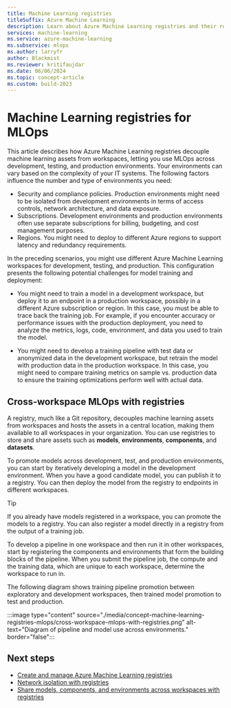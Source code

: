 ```yaml
---
title: Machine Learning registries
titleSuffix: Azure Machine Learning
description: Learn about Azure Machine Learning registries and their role in scaling MLOps across different environments.
services: machine-learning
ms.service: azure-machine-learning
ms.subservice: mlops
ms.author: larryfr
author: Blackmist
ms.reviewer: kritifaujdar
ms.date: 06/06/2024
ms.topic: concept-article
ms.custom: build-2023
---
```


# Machine Learning registries for MLOps

This article describes how Azure Machine Learning registries decouple machine learning assets from workspaces, letting you use MLOps across development, testing, and production environments. Your environments can vary based on the complexity of your IT systems. The following factors influence the number and type of environments you need:

- Security and compliance policies. Production environments might need to be isolated from development environments in terms of access controls, network architecture, and data exposure.
- Subscriptions. Development environments and production environments often use separate subscriptions for billing, budgeting, and cost management purposes.
- Regions. You might need to deploy to different Azure regions to support latency and redundancy requirements.

In the preceding scenarios, you might use different Azure Machine Learning workspaces for development, testing, and production. This configuration presents the following potential challenges for model training and deployment:

- You might need to train a model in a development workspace, but deploy it to an endpoint in a production workspace, possibly in a different Azure subscription or region. In this case, you must be able to trace back the training job. For example, if you encounter accuracy or performance issues with the production deployment, you need to analyze the metrics, logs, code, environment, and data you used to train the model.

- You might need to develop a training pipeline with test data or anonymized data in the development workspace, but retrain the model with production data in the production workspace. In this case, you might need to compare training metrics on sample vs. production data to ensure the training optimizations perform well with actual data.

## Cross-workspace MLOps with registries

A registry, much like a Git repository, decouples machine learning assets from workspaces and hosts the assets in a central location, making them available to all workspaces in your organization. You can use registries to store and share assets such as __models__, __environments__, __components__, and __datasets__.

To promote models across development, test, and production environments, you can start by iteratively developing a model in the development environment. When you have a good candidate model, you can publish it to a registry. You can then deploy the model from the registry to endpoints in different workspaces.

> [!TIP]
> If you already have models registered in a workspace, you can promote the models to a registry. You can also register a model directly in a registry from the output of a training job.

To develop a pipeline in one workspace and then run it in other workspaces, start by registering the components and environments that form the building blocks of the pipeline. When you submit the pipeline job, the compute and the training data, which are unique to each workspace, determine the workspace to run in.

The following diagram shows training pipeline promotion between exploratory and development workspaces, then trained model promotion to test and production.

:::image type="content" source="./media/concept-machine-learning-registries-mlops/cross-workspace-mlops-with-registries.png" alt-text="Diagram of pipeline and model use across environments." border="false":::

## Next steps

- [Create and manage Azure Machine Learning registries](./how-to-manage-registries.md)
- [Network isolation with registries](./how-to-registry-network-isolation.md)
- [Share models, components, and environments across workspaces with registries](./how-to-share-models-pipelines-across-workspaces-with-registries.md)

